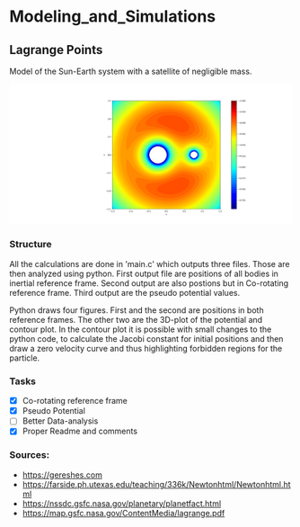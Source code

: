 # Modeling_and_Simulations

## Lagrange Points
Model of the Sun-Earth system with a satellite of negligible mass.  


![What is this](Figure_1.png)

### Structure
All the calculations are done in 'main.c' which outputs three files. Those are then analyzed using python. First output file are positions of all bodies in inertial reference frame. Second output are also postions but in Co-rotating reference frame. Third output are the pseudo potential values.

Python draws four figures. First and the second are positions in both reference frames. The other two are the 3D-plot of the potential and contour plot. In the contour plot it is possible with small changes to the python code, to calculate the Jacobi constant for initial positions and then draw a zero velocity curve and thus highlighting forbidden regions for the particle. 

### Tasks

- [x] Co-rotating reference frame
- [x] Pseudo Potential
- [ ] Better Data-analysis
- [x] Proper Readme and comments

### Sources: 
* https://gereshes.com
* https://farside.ph.utexas.edu/teaching/336k/Newtonhtml/Newtonhtml.html
* https://nssdc.gsfc.nasa.gov/planetary/planetfact.html 
* https://map.gsfc.nasa.gov/ContentMedia/lagrange.pdf

